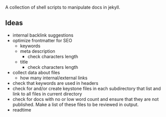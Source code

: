 ---
---

A collection of shell scripts to manipulate docs in jekyll.

## Ideas 

- internal backlink suggestions
- optimize frontmatter for SEO 
  - keywords 
  - meta description 
    - check characters length 
  - title 
    - check characters length
- collect data about files 
  - how many internal/external links 
- check that keywords are used in headers 
- check for and/or create keystone files in each subdirectory that list and link to all files in current directory 
- check for docs with no or low word count and ensure that they are not published. Make a list of these files to be reviewed in output.
- readtime
